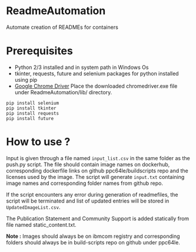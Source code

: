 # ReadmeAutomation
Automate creation of READMEs for containers

# Prerequisites
* Python 2/3 installed and in system path in Windows Os
* tkinter, requests, future and selenium packages for python installed using pip 
* [Google Chrome Driver](https://chromedriver.storage.googleapis.com/2.42/chromedriver_win32.zip) Place the downloaded chromedriver.exe file under ReadmeAutomation/lib/ directory.

```
pip install selenium
pip install tkinter
pip install requests
pip install future
```

# How to use ?

Input is given through a file named ```input_list.csv``` in the same folder as the push.py script.
The file should contain image names on dockerhub, corresponding dockerfile links on github ppc64le/buildscripts repo and the licenses used by the image.
The script will generate ```input.txt``` containing image names and corresponding folder names from github repo. 

If the script encounters any error during generation of readmefiles, the script will be terminated and list of updated entries will be stored in ```UpdatedImageList.csv```.

The Publication Statement and Community Support is added statically from file named static_content.txt.

**Note :** Images should always be on ibmcom registry and corresponding folders should always be in build-scripts repo on github under ppc64le.
